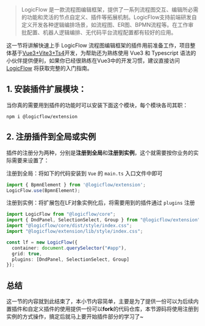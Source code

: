 >LogicFlow 是一款流程图编辑框架，提供了一系列流程图交互、编辑所必需的功能和灵活的节点自定义、插件等拓展机制。LogicFlow支持前端研发自定义开发各种逻辑编排场景，如流程图、ER图、BPMN流程等。在工作审批配置、机器人逻辑编排、无代码平台流程配置都有较好的应用。

这一节将讲解快速上手 LogicFlow 流程图编辑框架的插件用前准备工作，项目整体基于[Vue3+Vite3+Ts4](https://1024code.com/codecubes/0z9xIZl)开发，为帮助还为熟练使用 Vue3 和 Typescript 语法的小伙伴提供便利，如果你已经很熟练在Vue3中的开发习惯，建议直接访问 [LogicFlow](http://logic-flow.org/) 将获取完整的入门指南。

## 1. 安装插件扩展模块：

当你真的需要用到插件的功能时可以安装下面这个模块，每个模块各司其职：
```shell
npm i @logicflow/extension
```

## 2. 注册插件到全局或实例
插件的注册分为两种，分别是**注册到全局**和**注册到实例**，这个就需要按你业务的实际需要来设置了：

注册到全局：将如下的代码安装到 `Vue` 的 `main.ts` 入口文件中即可

```typescript
import { BpmnElement } from '@logicflow/extension';
LogicFlow.use(BpmnElement);
```

注册到实例：将扩展包在LF对象实例化后，将需要用到的插件通过 `plugins` 注册

```typescript
import LogicFlow from "@logicflow/core";
import { DndPanel, SelectionSelect, Group } from "@logicflow/extension";
import "@logicflow/core/dist/style/index.css";
import "@logicflow/extension/lib/style/index.css";

const lf = new LogicFlow({
  container: document.querySelector("#app"),
  grid: true,
  plugins: [DndPanel, SelectionSelect, Group]
});
```

## 总结

这一节的内容就到此结束了，本小节内容简单，主要是为了提供一份可以为后续内置插件和自定义插件的使用提供一份可以**fork**的代码仓库，本节源码将使用注册到实例的方式操作，搞定后就马上要开始插件部分的学习了~

